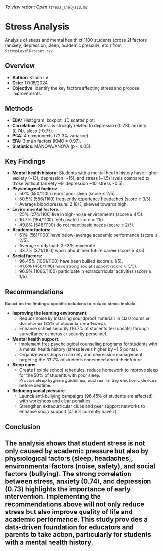 *To view report: Open `stress_analysis.md`*  
# Stress Analysis    

Analysis of stress and mental health of 1100 students across 21 factors (anxiety, depression, sleep, academic pressure, etc.) from `StressLevelDataset.csv`.  

## Overview    
- **Author:** Khanh Le  
- **Date:** 17/06/2024  
- **Objective:** Identify the key factors affecting stress and propose improvements.

## Methods  
- **EDA:** Histogram, boxplot, 3D scatter plot.  
- **Correlation:** Stress is strongly related to depression (0.73), anxiety (0.74), sleep (-0.75).  
- **PCA:** 4 components (72.3% variance).  
- **EFA:** 3 main factors (KMO = 0.97).  
- **Statistics:** MANOVA/ANOVA (p < 0.05).

## Key Findings  
- **Mental health history:** Students with a mental health history have higher anxiety (~13), depression (~15), and stress (~1.5) levels compared to those without (anxiety ~9, depression ~10, stress ~0.5).  
- **Physiological factors:**  
  - 50% (550/1100) report poor sleep (score ≤ 2/5).  
  - 50.5% (556/1100) frequently experience headaches (score ≥ 3/5).  
  - Average blood pressure: 2.18/3, skewed towards high.  
- **Environmental factors:**  
  - 25% (274/1100) live in high-noise environments (score ≥ 4/5).  
  - 16.7% (184/1100) feel unsafe (score = 1/5).  
  - 49.8% (548/1100) do not meet basic needs (score ≤ 2/5).  
- **Academic factors:**  
  - 51% (561/1100) have below-average academic performance (score ≤ 2/5).  
  - Average study load: 2.62/5, moderate.  
  - 33.7% (371/1100) worry about their future career (score ≥ 4/5).  
- **Social factors:**  
  - 96.45% (1061/1100) have been bullied (score ≥ 1/5).  
  - 41.6% (458/1100) have strong social support (score ≥ 3/3).  
  - 96.9% (1066/1100) participate in extracurricular activities (score ≥ 1/5).  

## Recommendations  
Based on the findings, specific solutions to reduce stress include:    
- **Improving the learning environment:**    
  - Reduce noise by installing soundproof materials in classrooms or dormitories (25% of students are affected).  
  - Enhance school security (16.7% of students feel unsafe) through surveillance cameras or security personnel.  
- **Mental health support:**  
  - Implement free psychological counseling programs for students with a mental health history (stress levels higher by ~1.5 points).  
  - Organize workshops on anxiety and depression management, targeting the 33.7% of students concerned about their future.  
- **Sleep care:**  
  - Create flexible school schedules, reduce homework to improve sleep for the 50% of students with poor sleep.  
  - Provide sleep hygiene guidelines, such as limiting electronic devices before bedtime.  
- **Reducing social pressure:**  
  - Launch anti-bullying campaigns (96.45% of students are affected) with workshops and clear penalties.  
  - Strengthen extracurricular clubs and peer support networks to enhance social support (41.6% currently have it).  

## Conclusion  
The analysis shows that student stress is not only caused by academic pressure but also by physiological factors (sleep, headaches), environmental factors (noise, safety), and social factors (bullying). The strong correlation between stress, anxiety (0.74), and depression (0.73) highlights the importance of early intervention. Implementing the recommendations above will not only reduce stress but also improve quality of life and academic performance. This study provides a data-driven foundation for educators and parents to take action, particularly for students with a mental health history.
---

